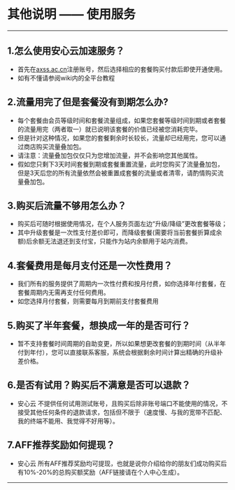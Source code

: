 # 其他说明 —— 使用服务
- - - 
##  1.怎么使用安心云加速服务？

* 首先在[axss.ac.cn](https://axss.ac.cn)注册账号，然后选择相应的套餐购买付款后即使开通使用。
* 如有不懂请参阅wiki内的全平台教程  

##  2.流量用完了但是套餐没有到期怎么办?
* 每个套餐由会员等级时间和套餐流量组成，如果您套餐等级时间到期或者套餐的流量用完（两者取一）就已说明该套餐的价值已经被您消耗完毕。
* 但是针对这种情况，如果您的套餐剩余时长较长，流量却已经用完，您可以通过商店购买流量叠加包。
* 请注意：流量叠加包仅仅只为您增加流量，并不会影响您其他属性。
* 假如您只剩下3天时间套餐到期或套餐重置流量，此时您购买了流量叠加包，但是3天后您的所有流量依然会被重置成套餐的流量或者清零，请酌情购买流量叠加包。

##  3.购买后流量不够用怎么办？

* 购买后可随时根据使用情况，在个人服务页面左边“升级/降级”更改套餐等级；
* 其中升级套餐是一次性支付差价即可，而降级套餐(需要将当前套餐折算成余额)后余额无法退还到支付宝，只能作为站内余额用于站内消费。  

##  4.套餐费用是每月支付还是一次性费用？

* 我们所有的服务提供了周期内一次性付费和按月付费，如你选择年付套餐，在套餐周期内无需再支付任何费用。
* 如您选择月付套餐，则需要每月到期前支付套餐费用  

##  5.购买了半年套餐，想换成一年的是否可行？

* 暂不支持套餐时间周期的自助变更，所以如果想更改套餐的到期时间（从半年付到年付），您可以直接联系客服，系统会根据剩余时间计算出精确的升级补差价格。  


##  6.是否有试用？购买后不满意是否可以退款？

* 安心云 不提供任何试用测试账号，且购买后除非账号端口不能使用的情况，不接受其他任何条件的退款请求，包括但不限于（速度慢、与我的宽带不匹配、我的终端不能用、我觉得不好用等）。

##  7.AFF推荐奖励如何提现？

* 安心云 所有AFF推荐奖励均可提现，也就是说你介绍给你的朋友们成功购买后有10%-20%的总购买额奖励（AFF链接请在个人中心生成）。




---
